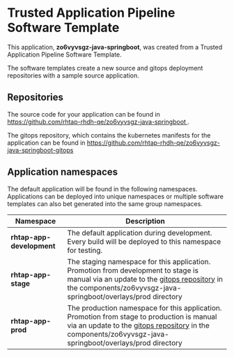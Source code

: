 # Trusted Application Pipeline Software Template

This application, **zo6vyvsgz-java-springboot**, was created from a Trusted Application Pipeline Software Template.

The software templates create a new source and gitops deployment repositories with a sample source application. 

## Repositories

The source code for your application can be found in [https://github.com/rhtap-rhdh-qe/zo6vyvsgz-java-springboot ](https://github.com/rhtap-rhdh-qe/zo6vyvsgz-java-springboot ).
 
The gitops repository, which contains the kubernetes manifests for the application can be found in 
[https://github.com/rhtap-rhdh-qe/zo6vyvsgz-java-springboot-gitops ](https://github.com/rhtap-rhdh-qe/zo6vyvsgz-java-springboot-gitops ) 

## Application namespaces 

The default application will be found in the following namespaces. Applications can be deployed into unique namespaces or multiple software templates can also bet generated into the same group namespaces.  

|  Namespace   |  Description   |  
| -------- | -------- |   
| **rhtap-app-development** | The default application during development. Every build will be deployed to this namespace for testing. | 
| **rhtap-app-stage** | The staging namespace for this application. Promotion from development to stage is manual via an update to the [gitops repository](https://github.com/rhtap-rhdh-qe/zo6vyvsgz-java-springboot-gitops ) in the components/zo6vyvsgz-java-springboot/overlays/prod directory |  
| **rhtap-app-prod** | The production namespace for this application. Promotion from stage to production is manual via an update to the [gitops repository](https://github.com/rhtap-rhdh-qe/zo6vyvsgz-java-springboot-gitops ) in the components/zo6vyvsgz-java-springboot/overlays/prod directory | 